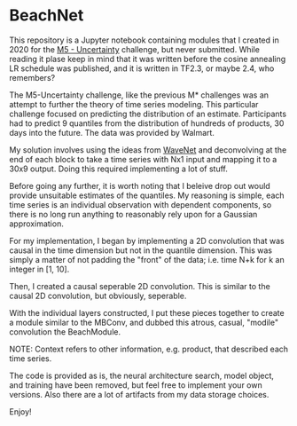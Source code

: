 # BeachNet

This repository is a Jupyter notebook containing modules that I created in 2020 for the [M5 - Uncertainty](https://www.kaggle.com/c/m5-forecasting-uncertainty) challenge, but never submitted. While reading it plase keep in mind that it was written before the cosine annealing LR schedule was published, and it is written in TF2.3, or maybe 2.4, who remembers?

The M5-Uncertainty challenge, like the previous M\* challenges was an attempt to further the theory of time series modeling. This particular challenge focused on predicting the distribution of an estimate. Participants had to predict 9 quantiles from the distribution of hundreds of products, 30 days into the future. The data was provided by Walmart.

My solution involves using the ideas from [WaveNet](https://arxiv.org/pdf/1609.03499.pdf) and deconvolving at the end of each block to take a time series with Nx1 input and mapping it to a 30x9 output. Doing this required implementing a lot of stuff.

Before going any further, it is worth noting that I beleive drop out would provide unsuitable estimates of the quantiles. My reasoning is simple, each time series is an individual observation with dependent components, so there is no long run anything to reasonably rely upon for a Gaussian approximation.

For my implementation, I began by implementing a 2D convolution that was causal in the time dimension but not in the quantile dimension. This was simply a matter of not padding the "front" of the data; i.e. time N+k for k an integer in \[1, 10\].

Then, I created a causal seperable 2D convolution. This is similar to the causal 2D convolution, but obviously, seperable.

With the individual layers constructed, I put these pieces together to create a module similar to the MBConv, and dubbed this atrous, casual, "modile" convolution the BeachModule.

NOTE: Context refers to other information, e.g. product, that described each time series.

The code is provided as is, the neural architecture search, model object, and training have been removed, but feel free to implement your own versions. Also there are a lot of artifacts from my data storage choices.

Enjoy!

